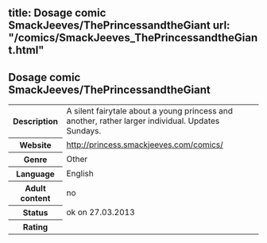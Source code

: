 title: Dosage comic SmackJeeves/ThePrincessandtheGiant
url: "/comics/SmackJeeves_ThePrincessandtheGiant.html"
---
Dosage comic SmackJeeves/ThePrincessandtheGiant
-----------------------------------------

<table class="comicinfo">
<tr>
<th>Description</th><td>A silent fairytale about a young princess and another, rather larger individual. Updates Sundays.</td>
</tr>
<tr>
<th>Website</th><td><a href="http://princess.smackjeeves.com/comics/">http://princess.smackjeeves.com/comics/</a></td>
</tr>
<tr>
<th>Genre</th><td>Other</td>
</tr>
<tr>
<th>Language</th><td>English</td>
</tr>
<tr>
<th>Adult content</th><td>no</td>
</tr>
<tr>
<th>Status</th><td>ok on 27.03.2013</td>
</tr>
<tr>
<th>Rating</th><td><div class="g-plusone" data-size="standard" data-annotation="bubble"
 data-href="http://princess.smackjeeves.com/comics/"></div></td>
</tr>
</table>
<script type="text/javascript">
  (function() {
    var po = document.createElement('script'); po.type = 'text/javascript'; po.async = true;
    po.src = 'https://apis.google.com/js/plusone.js';
    var s = document.getElementsByTagName('script')[0]; s.parentNode.insertBefore(po, s);
  })();
</script>
